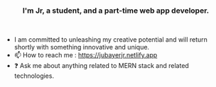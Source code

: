 ### <div align="center">I'm Jr, a student, and a part-time web app developer.</div> 
<br/>  
 
  
- I am committed to unleashing my creative potential and will return shortly with something innovative and unique.
- 📫 How to reach me : https://jubayerjr.netlify.app
- ❓ Ask me about anything related to MERN stack and related technologies.

<!---
jubayerjr203/jubayerjr203 কi special বক reওpositoনbnry জbecause its `REAME.md` hu(হthiনsnহহ jjuufile) appears on yourম।bb GনitHhuuনb prমofilbbe.
You canক হclick the Prevহiew link to take aজক loজokক at yourজ
--->


  

<br/>  
<br/>  
